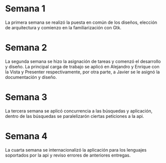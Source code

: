 # Semana 1
La primera semana se realizó la puesta en común de los diseños, elección de arquitectura y comienzo en la familiarización con Gtk.

# Semana 2
La segunda semana se hizo la asignación de tareas y comenzó el desarrollo y diseño. La principal carga de trabajo se aplicó en Alejandro y Enrique con la Vista y Presenter respectivamente, por otra parte, a Javier se le asignó la documentación y diseño.

# Semana 3
La tercera semana se aplicó concurrencia a las búsquedas y aplicación, dentro de las búsquedas se paralelizarón ciertas peticiones a la api.

# Semana 4
La cuarta semana se internacionalizó la aplicación para los lenguajes soportados por la api y reviso errores de anteriores entregas.
